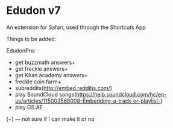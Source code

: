 # Edudon v7

An extension for Safari, used through the Shortcuts App

Things to be added:

EdudonPro:

- get buzzmath answers+
- get freckle answers+
- get Khan academy answers+
- freckle coin farm+
- subreddits(http://embed.redditjs.com/)
- play SoundCloud songs(https://help.soundcloud.com/hc/en-us/articles/115003568008-Embedding-a-track-or-playlist-)
- play GS:AE


(+) — not sure if I can make it or no
